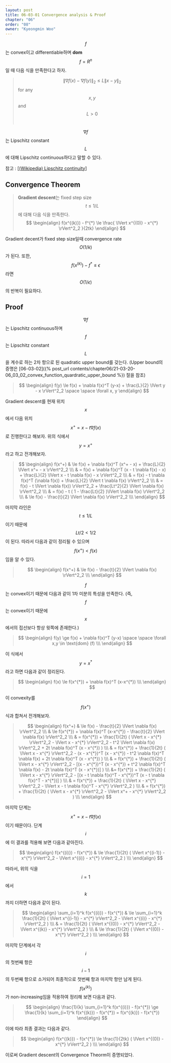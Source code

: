 ```yaml
---
layout: post
title: 06-03-01 Convergence analysis & Proof
chapter: "06"
order: "08"
owner: "Kyeongmin Woo"
---
```


$$f$$는 convex이고 differentiable하며 **dom** $$f = R^n$$일 때 다음 식을 만족한다고 하자.

>$$ \lVert \nabla f(x) - \nabla f(y) \rVert_2 \le L \lVert x - y \rVert_2$$  for any $$x, y$$ and $$L \gt 0$$ <br>

$$\nabla f$$는 Lipschitz constant $$L$$에 대해  Lipschitz continuous하다고 말할 수 있다.

참고 : [[(Wikipedia) Lipschitz continuity](https://en.wikipedia.org/wiki/Lipschitz_continuity)]

## Convergence Theorem
> **Gradient descent**는 fixed step size $$t \le 1/L$$에 대해 다음 식을 만족한다. 
>$$
\begin{align}
f(x^{(k)}) - f^{*} \le  \frac{ \lVert x^{(0)} - x^{*} \rVert^2_2 }{2tk}
\end{align}
$$

Gradient decent가 fixed step size일때 convergence rate $$O(1/k)$$가 된다. 또한, $$f(x^{(k)}) - f^{*} \le \epsilon$$라면 $$O(1/\epsilon)$$의 반복이 필요하다.

## Proof

$$\nabla f$$는 Lipschitz continuous하며 $$f$$는 Lipschitz constant $$L$$을 계수로 하는 2차 항으로 된 quadratic upper bound를 갖는다. (Upper bound의 증명은  [06-03-02]({% post_url contents/chapter06/21-03-20-06_03_02_convex_function_quardratic_upper_bound %}) 절을 참조)

> $$
\begin{align}
f(y) \le f(x) + \nabla f(x)^T (y-x) + \frac{L}{2} \lVert y - x \rVert^2_2  \space \space \forall x, y
\end{align}
$$

Gradient descent를 현재 위치 $$x$$에서 다음 위치 $$x^+ = x - t \nabla f(x)$$로 진행한다고 해보자. 위의 식에서 $$y = x^+$$라고 하고 전개해보자.


>$$
\begin{align}
f(x^+) & \le f(x) +  \nabla f(x)^T (x^+ - x) + \frac{L}{2} \lVert x^+ - x \rVert^2_2 \\\
& = f(x) +  \nabla f(x)^T (x - t \nabla f(x) - x) + \frac{L}{2} \lVert x - t \nabla f(x) - x \rVert^2_2 \\\
& = f(x) - t \nabla f(x)^T (\nabla f(x)) + \frac{L}{2} \lVert t \nabla f(x) \rVert^2_2 \\\
& =  f(x) - t \lVert \nabla f(x)) \rVert^2_2 + \frac{Lt^2}{2} \lVert \nabla f(x) \rVert^2_2 \\\
& =  f(x) - t ( 1 - \frac{Lt}{2} )\lVert \nabla f(x) \rVert^2_2 \\\
& \le f(x) -  \frac{t}{2} \lVert \nabla f(x) \rVert^2_2 \\\
\end{align}
$$

마지막 라인은 $$t \le 1/L$$이기 때문에 $$Lt/2 \lt 1/2$$이 된다. 따라서 다음과 같이 정리될 수 있으며 $$f(x^+) \lt f(x)$$임을 알 수 있다.

>$$
\begin{align}
f(x^+) & \le f(x) -  \frac{t}{2} \lVert \nabla f(x) \rVert^2_2 \\\
\end{align}
$$

$$f$$는 convex이기 때문에 다음과 같이 1차 미분의 특성을 만족한다. (즉, $$f$$는 convex이기 때문에 $$x$$에서의 접선보다 항상 윗쪽에 존재한다.)

>$$
\begin{align}
f(y)  \ge f(x) + \nabla f(x)^T (y-x) \space \space \forall x,y \in \text{dom} (f) \\\
\end{align}
$$


이 식에서 $$y = x^{*}$$라고 하면 다음과 같이 정리된다.

>$$
\begin{align}
f(x)  \le f(x^{*}) + \nabla f(x)^T (x-x^{*}) \\\
\end{align}
$$

이 convexity를 $$f(x^+)$$ 식과 합쳐서 전개해보자.

>$$
\begin{align}
f(x^+) & \le f(x) -  \frac{t}{2} \lVert \nabla f(x) \rVert^2_2 \\\
& \le f(x^{*}) + \nabla f(x)^T (x-x^{*}) - \frac{t}{2} \lVert \nabla f(x) \rVert^2_2 \\\
& = f(x^{*}) + \frac{1}{2t} ( \lVert x - x^{*} \rVert^2_2 -  \lVert x - x^{*} \rVert^2_2 - t^2 \lVert \nabla f(x) \rVert^2_2 + 2t \nabla f(x)^T (x - x^{*}) )  \\\
& = f(x^{*}) + \frac{1}{2t} ( \lVert x - x^{*} \rVert^2_2 -  (x - x^{*})^T (x - x^{*}) - t^2 \nabla f(x)^T  \nabla f(x) + 2t \nabla f(x)^T (x - x^{*}) )  \\\
& = f(x^{*}) + \frac{1}{2t} ( \lVert x - x^{*} \rVert^2_2 -  [(x - x^{*})^T (x - x^{*}) + t^2 \nabla f(x)^T  \nabla f(x) - 2t \nabla f(x)^T (x - x^{*})] )  \\\
&= f(x^{*}) + \frac{1}{2t} ( \lVert x - x^{*} \rVert^2_2 -  [(x - t \nabla f(x)^T - x^{*})^T (x - t \nabla f(x)^T - x^{*})] )  \\\
& = f(x^{*}) + \frac{1}{2t} ( \lVert x - x^{*} \rVert^2_2 -  \lVert  x - t \nabla f(x)^T - x^{*} \rVert^2_2 )  \\\
& = f(x^{*}) + \frac{1}{2t} ( \lVert x - x^{*} \rVert^2_2 -  \lVert  x^+ - x^{*} \rVert^2_2 )  \\\
\end{align}
$$

마지막 단계는 $$x^+ = x - t \nabla f(x)$$이기 때문이다. 단계 $$i$$에 이 결과를 적용해 보면 다음과 같아진다.
>$$
\begin{align}
f(x^{(i)}) - f(x^{*}) & \le \frac{1}{2t} ( \lVert x^{(i-1)}  - x^{*} \rVert^2_2 -  \lVert  x^{(i)} - x^{*} \rVert^2_2 )  \\\
\end{align}
$$

따라서, 위의 식을 $$i = 1$$에서 $$k$$까지 더하면 다음과 같이 된다.

>$$
\begin{align}
\sum_{i=1}^k f(x^{(i)}) - f(x^{*}) & \le \sum_{i=1}^k \frac{1}{2t} ( \lVert x^{(i-1)}  - x^{*} \rVert^2_2 -  \lVert  x^{(i)} - x^{*} \rVert^2_2 )  \\\
& = \frac{1}{2t} ( \lVert x^{(0)}  - x^{*} \rVert^2_2 -  \lVert  x^{(k)} - x^{*} \rVert^2_2 )  \\\
& \le \frac{1}{2t} ( \lVert x^{(0)}  - x^{*} \rVert^2_2 )  \\\
\end{align}
$$

마지막 단계에서 각 $$i$$의 첫번째 항은 $$i-1$$의 두번째 항으로 소거되어 최종적으로 첫번째 항과 마지막 항만 남게 된다. $$f(x^{(k)})$$가 non-increasing임을 적용하여 정리해 보면 다음과 같다.

>$$
\begin{align}
\frac{1}{k} \sum_{i=1}^k f(x^{(i)}) - f(x^{*}) \ge  \frac{1}{k} \sum_{i=1}^k f(x^{(k)}) - f(x^{*}) = f(x^{(k)}) - f(x^{*})
\end{align}
$$

이에 따라 최종 결과는 다음과 같다.

>$$
\begin{align}
f(x^{(k)}) - f(x^{*}) \le \frac{1}{2tk} ( \lVert x^{(0)}  - x^{*} \rVert^2_2 )  \\\
\end{align}
$$

이로써 Gradient descent의 Convergence Theorm이 증명되었다.